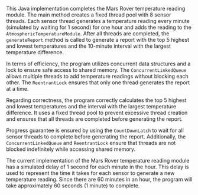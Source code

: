 This Java implementation completes the Mars Rover temperature reading module. The main method creates a fixed thread pool with 8 sensor threads. Each sensor thread generates a temperature reading every minute (simulated by waiting for 1 second) for one hour and adds the reading to the `AtmosphericTemperatureModule`. After all threads are completed, the `generateReport` method is called to generate a report with the top 5 highest and lowest temperatures and the 10-minute interval with the largest temperature difference.

In terms of efficiency, the program utilizes concurrent data structures and a lock to ensure safe access to shared memory. The `ConcurrentLinkedQueue` allows multiple threads to add temperature readings without blocking each other. The `ReentrantLock` ensures that only one thread generates the report at a time.

Regarding correctness, the program correctly calculates the top 5 highest and lowest temperatures and the interval with the largest temperature difference. It uses a fixed thread pool to prevent excessive thread creation and ensures that all threads are completed before generating the report.

Progress guarantee is ensured by using the `CountDownLatch` to wait for all sensor threads to complete before generating the report. Additionally, the `ConcurrentLinkedQueue` and `ReentrantLock` ensure that threads are not blocked indefinitely while accessing shared memory.

The current implementation of the Mars Rover temperature reading module has a simulated delay of 1 second for each minute in the hour. This delay is used to represent the time it takes for each sensor to generate a new temperature reading. Since there are 60 minutes in an hour, the program will take approximately 60 seconds (1 minute) to complete.
